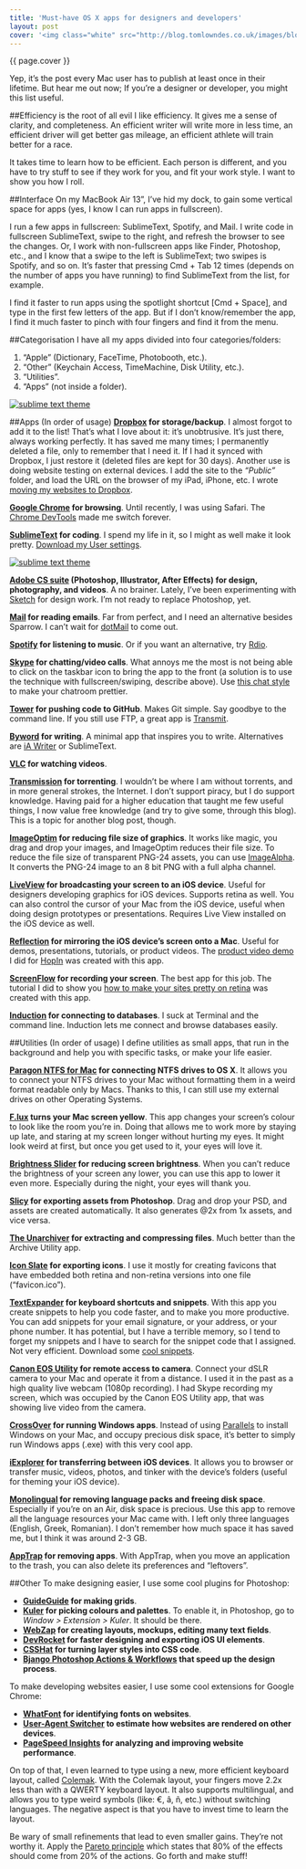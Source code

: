 ```yaml
---
title: 'Must-have OS X apps for designers and developers'
layout: post
cover: '<img class="white" src="http://blog.tomlowndes.co.uk/images/blog/minion.gif" alt="" />'
---
```

{{ page.cover }}

Yep, it’s the post every Mac user has to publish at least once in their lifetime. But hear me out now; If you’re a designer or developer, you might this list useful.
<!--more-->

##Efficiency is the root of all evil
I like efficiency. It gives me a sense of clarity, and completeness. An efficient writer will write more in less time, an efficient driver will get better gas mileage, an efficient athlete will train better for a race.

It takes time to learn how to be efficient. Each person is different, and you have to try stuff to see if they work for you, and fit your work style. I want to show you how I roll.

##Interface
On my MacBook Air 13”, I’ve hid my dock, to gain some vertical space for apps (yes, I know I can run apps in fullscreen). 

I run a few apps in fullscreen: SublimeText, Spotify, and Mail. I write code in fullscreen SublimeText, swipe to the right, and refresh the browser to see the changes. Or, I work with non-fullscreen apps like Finder, Photoshop, etc., and I know that a swipe to the left is SublimeText; two swipes is Spotify, and so on. It’s faster that pressing Cmd + Tab 12 times (depends on the number of apps you have running) to find SublimeText from the list, for example.

I find it faster to run apps using the spotlight shortcut [Cmd + Space], and type in the first few letters of the app. But if I don’t know/remember the app, I find it much faster to pinch with four fingers and find it from the menu.

##Categorisation
I have all my apps divided into four categories/folders: 

1. “Apple” (Dictionary, FaceTime, Photobooth, etc.).
2. “Other” (Keychain Access, TimeMachine, Disk Utility, etc.).
3. “Utilities”.
4. “Apps” (not inside a folder).

<a href="{{relative}}/images/blog/assets/menu-apps.jpg" class="img" target="_blank"><img src="{{relative}}/images/blog/assets/menu-apps.jpg" alt="sublime text theme" /></a>

##Apps (In order of usage)
**[Dropbox](http://dropbox.com/) for storage/backup**. I almost forgot to add it to the list! That’s what I love about it: it’s unobtrusive. It’s just there, always working perfectly. It has saved me many times; I permanently deleted a file, only to remember that I need it. If I had it synced with Dropbox, I just restore it (deleted files are kept for 30 days). Another use is doing website testing on external devices. I add the site to the *“Public”* folder, and load the URL on the browser of my iPad, iPhone, etc. I wrote [moving my websites to Dropbox](http://sicanstudios.com/post/guide-hosting-website-dropbox-github/).

**[Google Chrome](http://www.google.com/chrome/) for browsing**. Until recently, I was using Safari. The [Chrome DevTools](http://discover-devtools.codeschool.com/) made me switch forever.

**[SublimeText](http://www.sublimetext.com/) for coding**. I spend my life in it, so I might as well make it look pretty. [Download my User settings](https://gist.github.com/sican/5248905).

<a href="{{relative}}/images/blog/assets/sublime-theme.png" class="img" target="_blank"><img src="{{relative}}/images/blog/assets/sublime-theme.png" alt="sublime text theme" /></a>

**[Adobe CS suite](http://www.adobe.com/) (Photoshop, Illustrator, After Effects) for design, photography, and videos**. A no brainer. Lately, I’ve been experimenting with [Sketch](http://www.bohemiancoding.com/sketch/) for design work. I’m not ready to replace Photoshop, yet.

**[Mail](http://www.apple.com/support/mail/) for reading emails**. Far from perfect, and I need an alternative besides Sparrow. I can’t wait for [dotMail](http://dotmailapp.com/) to come out.

**[Spotify](https://www.spotify.com) for listening to music**. Or if you want an alternative, try [Rdio]().

**[Skype](http://www.skype.com) for chatting/video calls**. What annoys me the most is not being able to click on the taskbar icon to bring the app to the front (a solution is to use the technique with fullscreen/swiping, describe above). Use [this chat style](http://media.miekd.com/brief) to make your chatroom prettier.

**[Tower](http://www.git-tower.com/) for pushing code to GitHub**. Makes Git simple. Say goodbye to the command line. If you still use FTP, a great app is [Transmit](http://panic.com/transmit/).

**[Byword](http://bywordapp.com/) for writing**. A minimal app that inspires you to write. Alternatives are [iA Writer](http://www.iawriter.com/mac/) or SublimeText.

**[VLC](http://www.videolan.org/vlc/index.html) for watching videos**.

**[Transmission](http://www.transmissionbt.com/) for torrenting**. I wouldn’t be where I am without torrents, and in more general strokes, the Internet. I don’t support piracy, but I do support knowledge. Having paid for a higher education that taught me few useful things, I now value free knowledge (and try to give some, through this blog). This is a topic for another blog post, though.

**[ImageOptim](http://imageoptim.com/) for reducing file size of graphics**. It works like magic, you drag and drop your images, and ImageOptim reduces their file size. To reduce the file size of transparent PNG-24 assets, you can use [ImageAlpha](http://pngmini.com/). It converts the PNG-24 image to an 8 bit PNG with a full alpha channel.

**[LiveView](http://www.zambetti.com/projects/liveview/) for broadcasting your screen to an iOS device**. Useful for designers developing graphics for iOS devices. Supports retina as well. You can also control the cursor of your Mac from the iOS device, useful when doing design prototypes or presentations. Requires Live View installed on the iOS device as well.

**[Reflection](http://www.reflectorapp.com/) for mirroring the iOS device’s screen onto a Mac**. Useful for demos, presentations, tutorials, or product videos. The [product video demo](http://vimeo.com/60272579) I did for [HopIn](https://hop.in/) was created with this app.

**[ScreenFlow](http://www.telestream.net/screenflow/) for recording your screen**. The best app for this job. The tutorial I did to show you [how to make your sites pretty on retina](http://vimeo.com/59101559) was created with this app.

**[Induction](http://inductionapp.com/) for connecting to databases**. I suck at Terminal and the command line. Induction lets me connect and browse databases easily.


##Utilities (In order of usage)
I define utilities as small apps, that run in the background and help you with specific tasks, or make your life easier.

**[Paragon NTFS for Mac](http://www.paragon-software.com/home/ntfs-mac/) for connecting NTFS drives to OS X**. It allows you to connect your NTFS drives to your Mac without formatting them in a weird format readable only by Macs. Thanks to this, I can still use my external drives on other Operating Systems.

**[F.lux](http://stereopsis.com/flux/) turns your Mac screen yellow**. This app changes your screen’s colour to look like the room you’re in. Doing that allows me to work more by staying up late, and staring at my screen longer without hurting my eyes. It might look weird at first, but once you get used to it, your eyes will love it.

**[Brightness Slider](http://actproductions.net/brightness-slider/) for reducing screen brightness**. When you can’t reduce the brightness of your screen any lower, you can use this app to lower it even more. Especially during the night, your eyes will thank you.

**[Slicy](http://macrabbit.com/slicy/) for exporting assets from Photoshop**. Drag and drop your PSD, and assets are created automatically. It also generates @2x from 1x assets, and vice versa. 

**[The Unarchiver](http://wakaba.c3.cx/s/apps/unarchiver.html) for extracting and compressing files**. Much better than the Archive Utility app.

**[Icon Slate](http://www.kodlian.com/apps/icon-slate) for exporting icons**. I use it mostly for creating favicons that have embedded both retina and non-retina versions into one file (“favicon.ico”).

**[TextExpander](http://smilesoftware.com/TextExpander/index.html) for keyboard shortcuts and snippets**. With this app you create snippets to help you code faster, and to make you more productive. You can add snippets for your email signature, or your address, or your phone number. It has potential, but I have a terrible memory, so I tend to forget my snippets and I have to search for the snippet code that I assigned. Not very efficient. Download some [cool snippets](https://github.com/JoshuaJones/TextExpander-Snippets).

**[Canon EOS Utility](http://www.makeuseof.com/tag/download-canon-eos-utility-lose-installation-cd-mac/) for remote access to camera**. Connect your dSLR camera to your Mac and operate it from a distance. I used it in the past as a high quality live webcam (1080p recording). I had Skype recording my screen, which was occupied by the Canon EOS Utility app, that was showing live video from the camera.

**[CrossOver](http://www.codeweavers.com/products/) for running Windows apps**. Instead of using [Parallels](http://www.parallels.com/) to install Windows on your Mac, and occupy precious disk space, it’s better to simply run Windows apps (.exe) with this very cool app. 

**[iExplorer](http://www.macroplant.com/iexplorer/) for transferring between iOS devices**. It allows you to browser or transfer music, videos, photos, and tinker with the device’s folders (useful for theming your iOS device).

**[Monolingual](http://monolingual.sourceforge.net/) for removing language packs and freeing disk space**. Especially if you’re on an Air, disk space is precious. Use this app to remove all the language resources your Mac came with. I left only three languages (English, Greek, Romanian). I don’t remember how much space it has saved me, but I think it was around 2-3 GB.

**[AppTrap](http://onnati.net/apptrap/) for removing apps**. With AppTrap, when you move an application to the trash, you can also delete its preferences and “leftovers”.

##Other
To make designing easier, I use some cool plugins for Photoshop:

- **[GuideGuide](http://guideguide.me/) for making grids**.
- **[Kuler](http://www.adobe.com/products/kuler.html) for picking colours and palettes**. To enable it, in Photoshop, go to *Window > Extension > Kuler*. It should be there.
- **[WebZap](http://webzap.uiparade.com/) for creating layouts, mockups, editing many text fields**.
- **[DevRocket](http://devrocket.uiparade.com/) for faster designing and exporting iOS UI elements**.
- **[CSSHat](http://csshat.com/) for turning layer styles into CSS code**.
- **[Bjango Photoshop Actions & Workflows](http://bjango.com/articles/actions/) that speed up the design process**.

To make developing websites easier, I use some cool extensions for Google Chrome:

- **[WhatFont](https://chrome.google.com/webstore/detail/whatfont/) for identifying fonts on websites**.
- **[User-Agent Switcher](https://chrome.google.com/webstore/detail/user-agent-switcher-for-c/) to estimate how websites are rendered on other devices**.
- **[PageSpeed Insights](https://chrome.google.com/webstore/detail/pagespeed-insights-by-goo/) for analyzing and improving website performance**.

On top of that, I even learned to type using a new, more efficient keyboard layout, called [Colemak](http://colemak.com/). With the Colemak layout, your fingers move 2.2x less than with a QWERTY keyboard layout. It also supports multilingual, and allows you to type weird symbols (like: €, â, ñ, etc.) without switching languages. The negative aspect is that you have to invest time to learn the layout. 

Be wary of small refinements that lead to even smaller gains. They’re not worthy it. Apply the [Pareto principle](http://en.wikipedia.org/wiki/Pareto_principle) which states that 80% of the effects should come from 20% of the actions. Go forth and make stuff!